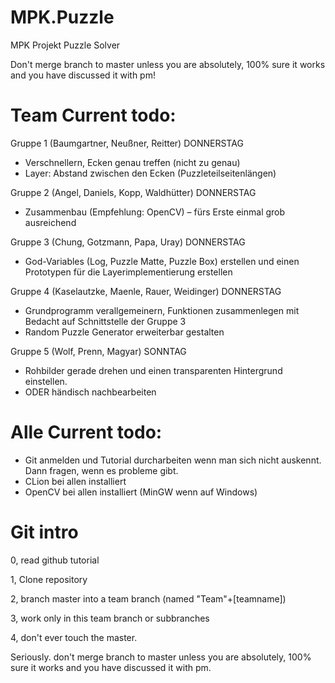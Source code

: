 # MPK.Puzzle
MPK Projekt Puzzle Solver

Don't merge branch to master unless you are absolutely, 100% sure it works and you have discussed it with pm!

# Team Current todo:

Gruppe 1 (Baumgartner, Neußner, Reitter) DONNERSTAG
- Verschnellern, Ecken genau treffen (nicht zu genau)
- Layer: Abstand zwischen den Ecken (Puzzleteilseitenlängen)

Gruppe 2 (Angel, Daniels, Kopp, Waldhütter) DONNERSTAG
- Zusammenbau (Empfehlung: OpenCV) – fürs Erste einmal grob ausreichend

Gruppe 3 (Chung, Gotzmann, Papa, Uray) DONNERSTAG
- God-Variables (Log, Puzzle Matte, Puzzle Box) erstellen und einen Prototypen für die Layerimplementierung erstellen

Gruppe 4 (Kaselautzke, Maenle, Rauer, Weidinger) DONNERSTAG
- Grundprogramm verallgemeinern, Funktionen zusammenlegen mit Bedacht auf Schnittstelle der Gruppe 3
- Random Puzzle Generator erweiterbar gestalten

Gruppe 5 (Wolf, Prenn, Magyar) SONNTAG
- Rohbilder gerade drehen und einen transparenten Hintergrund einstellen. 
- ODER händisch nachbearbeiten

# Alle Current todo:
- Git anmelden und Tutorial durcharbeiten wenn man sich nicht auskennt. Dann fragen, wenn es probleme gibt.
- CLion bei allen installiert
- OpenCV bei allen installiert (MinGW wenn auf Windows)

# Git intro
0, read github tutorial

1, Clone repository

2, branch master into a team branch (named "Team"+[teamname])

3, work only in this team branch or subbranches

4, don't ever touch the master.

Seriously. don't merge branch to master unless you are absolutely, 100% sure it works and you have discussed it with pm.



